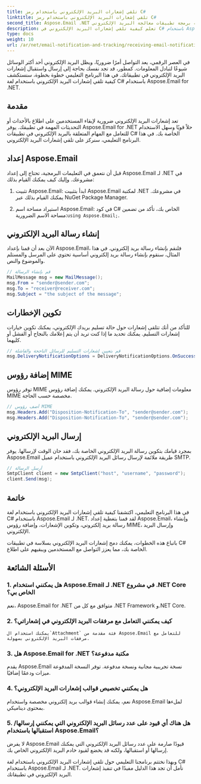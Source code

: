 ```yaml
---
title: تلقي إشعارات البريد الإلكتروني باستخدام رمز C#
linktitle: تلقي إشعارات البريد الإلكتروني باستخدام رمز C#
second_title: Aspose.Email .NET واجهة برمجة تطبيقات معالجة البريد الإلكتروني
description: تعلم كيفية تلقي إشعارات البريد الإلكتروني في C# باستخدام Aspose.Email لـ .NET. تم توفير مثال التعليمات البرمجية الفعال.
type: docs
weight: 10
url: /ar/net/email-notification-and-tracking/receiving-email-notifications-with-csharp-code/
---
```



في العصر الرقمي، يعد التواصل أمرًا ضروريًا، ويظل البريد الإلكتروني أحد أكثر الوسائل شيوعًا لتبادل المعلومات. كمطور، قد تجد نفسك بحاجة إلى إرسال واستقبال إشعارات البريد الإلكتروني في تطبيقاتك. في هذا البرنامج التعليمي خطوة بخطوة، سنستكشف كيفية تلقي إشعارات البريد الإلكتروني باستخدام لغة C# باستخدام Aspose.Email for .NET.

## مقدمة

تعد إشعارات البريد الإلكتروني ضرورية لإبقاء المستخدمين على اطلاع بالأحداث أو التحديثات المهمة في تطبيقك. يوفر Aspose.Email for .NET حلاً قويًا وسهل الاستخدام للتعامل مع المهام المتعلقة بالبريد الإلكتروني في تطبيقات C# الخاصة بك. في هذا البرنامج التعليمي، سنركز على تلقي إشعارات البريد الإلكتروني.

## إعداد Aspose.Email

قبل أن نتعمق في التعليمات البرمجية، تحتاج إلى إعداد Aspose.Email لـ .NET في مشروعك. وإليك كيف يمكنك القيام بذلك:

1. تثبيت Aspose.Email: ابدأ بتثبيت Aspose.Email لمكتبة .NET في مشروعك. يمكنك القيام بذلك عبر NuGet Package Manager.

2.  استيراد مساحة اسم Aspose.Email: في كود C# الخاص بك، تأكد من تضمين مساحة الاسم الضرورية:`using Aspose.Email;`.

## إنشاء رسالة البريد الإلكتروني

الآن بعد أن قمنا بإعداد Aspose.Email، فلنقم بإنشاء رسالة بريد إلكتروني. في هذا المثال، سنقوم بإنشاء رسالة بريد إلكتروني أساسية تحتوي على المرسل والمستلم والموضوع والنص.

```csharp
// قم بإنشاء الرسالة
MailMessage msg = new MailMessage();
msg.From = "sender@sender.com";
msg.To = "receiver@receiver.com";
msg.Subject = "the subject of the message";
```

## تكوين الإخطارات

للتأكد من أنك تتلقى إشعارات حول حالة تسليم بريدك الإلكتروني، يمكنك تكوين خيارات إشعارات التسليم. يمكنك تحديد ما إذا كنت تريد أن يتم إعلامك بالنجاح أو الفشل أو كليهما.

```csharp
// قم بتعيين إشعارات التسليم للرسائل الناجحة والفاشلة
msg.DeliveryNotificationOptions = DeliveryNotificationOptions.OnSuccess | DeliveryNotificationOptions.OnFailure;
```

## إضافة رؤوس MIME

توفر رؤوس MIME معلومات إضافية حول رسالة البريد الإلكتروني. يمكنك إضافة رؤوس MIME مخصصة حسب الحاجة.

```csharp
// أضف رؤوس MIME
msg.Headers.Add("Disposition-Notification-To", "sender@sender.com");
msg.Headers.Add("Disposition-Notification-To", "sender@sender.com");
```

## إرسال البريد الإلكتروني

بمجرد قيامك بتكوين رسالة البريد الإلكتروني الخاصة بك، فقد حان الوقت لإرسالها. يوفر Aspose.Email طريقة ملائمة لإرسال رسائل البريد الإلكتروني باستخدام عميل SMTP.

```csharp
// أرسل الرسالة
SmtpClient client = new SmtpClient("host", "username", "password");
client.Send(msg);
```

## خاتمة

في هذا البرنامج التعليمي، اكتشفنا كيفية تلقي إشعارات البريد الإلكتروني باستخدام لغة C# باستخدام Aspose.Email لـ .NET. لقد قمنا بتغطية إعداد Aspose.Email، وإنشاء رسالة بريد إلكتروني، وتكوين الإشعارات، وإضافة رؤوس MIME، وإرسال البريد الإلكتروني.

باتباع هذه الخطوات، يمكنك دمج إشعارات البريد الإلكتروني بسلاسة في تطبيقات C# الخاصة بك، مما يعزز التواصل مع المستخدمين ويبقيهم على اطلاع.

## الأسئلة الشائعة

### 1. هل يمكنني استخدام Aspose.Email لـ .NET في مشروع .NET Core الخاص بي؟
   نعم، Aspose.Email for .NET متوافق مع كل من .NET Framework و.NET Core.

### 2. كيف يمكنني التعامل مع مرفقات البريد الإلكتروني في إشعاراتي؟
    يمكنك استخدام ال`Attachment` فئة مقدمة من Aspose.Email للتعامل مع مرفقات البريد الإلكتروني بسهولة.

### 3. هل Aspose.Email for .NET مكتبة مدفوعة؟
   يقدم Aspose.Email نسخة تجريبية مجانية ونسخة مدفوعة. توفر النسخة المدفوعة ميزات ودعمًا إضافيًا.

### 4. هل يمكنني تخصيص قوالب إشعارات البريد الإلكتروني؟
   نعم، يمكنك إنشاء قوالب بريد إلكتروني مخصصة واستخدام Aspose.Email لملءها بمحتوى ديناميكي.

### 5. هل هناك أي قيود على عدد رسائل البريد الإلكتروني التي يمكنني إرسالها/استقبالها باستخدام Aspose.Email؟
   لا يفرض Aspose.Email قيودًا صارمة على عدد رسائل البريد الإلكتروني التي يمكنك إرسالها أو استقبالها، ولكنه قد يخضع لقيود خادم البريد الإلكتروني الخاص بك.

وبهذا نختتم برنامجنا التعليمي حول تلقي إشعارات البريد الإلكتروني باستخدام لغة C# باستخدام Aspose.Email لـ .NET. نأمل أن تجد هذا الدليل مفيدًا في تنفيذ إشعارات البريد الإلكتروني في تطبيقاتك. 